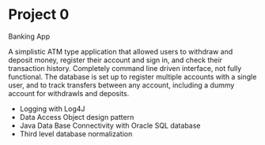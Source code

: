 # Project 0

Banking App

A simplistic ATM type application that allowed users to withdraw and deposit money, register their account and sign in, and check their transaction history. Completely command line driven interface, not fully functional. 
The database is set up to register multiple accounts with a single user, and to track transfers between any account, including a dummy account for withdrawls and deposits.

- Logging with Log4J
- Data Access Object design pattern
- Java Data Base Connectivity with Oracle SQL database
- Third level database normalization

